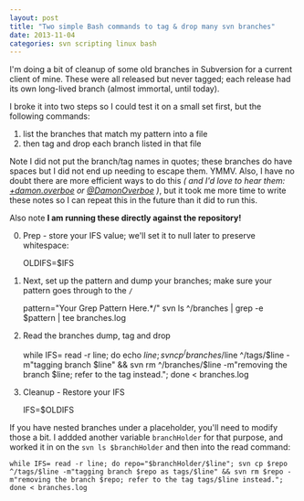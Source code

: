 ```yaml
---
layout: post
title: "Two simple Bash commands to tag & drop many svn branches"
date: 2013-11-04
categories: svn scripting linux bash
---
```


I'm doing a bit of cleanup of some old branches in Subversion for a current client of mine. These were all released but never tagged; each release had its own long-lived branch (almost immortal, until today).

I broke it into two steps so I could test it on a small set first, but the following commands:

1. list the branches that match my pattern into a file
2. then tag and drop each branch listed in that file


Note I did not put the branch/tag names in quotes; these branches do have spaces but I did not end up needing to escape them. YMMV. Also, I have no doubt there are more efficient ways to do this *( and I'd love to hear them: [+damon.overboe](https://plus.google.com/u/0/105021269922813532736/posts/p/pub) or [@DamonOverboe](https://twitter.com/DamonOverboe) )*, but it took me more time to write these notes so I can repeat this in the future than it did to run this.

Also note **I am running these directly against the repository!**


0. Prep - store your IFS value; we'll set it to null later to preserve whitespace:
	
	OLDIFS=$IFS

1. Next, set up the pattern and dump your branches; make sure your pattern goes through to the `/`

	pattern="Your Grep Pattern Here.*/"
	svn ls ^/branches | grep -e $pattern | tee branches.log

2. Read the branches dump, tag and drop
	
	while IFS= read -r line; do echo $line; svn cp ^/branches/$line ^/tags/$line -m"tagging branch $line" && svn rm ^/branches/$line -m"removing the branch $line; refer to the tag instead."; done < branches.log

3. Cleanup - Restore your IFS
	
	IFS=$OLDIFS




If you have nested branches under a placeholder, you'll need to modify those a bit. I addded another variable `branchHolder` for that purpose, and worked it in on the `svn ls $branchHolder` and then into the read command:


	while IFS= read -r line; do repo="$branchHolder/$line"; svn cp $repo ^/tags/$line -m"tagging branch $repo as tags/$line" && svn rm $repo -m"removing the branch $repo; refer to the tag tags/$line instead."; done < branches.log





[img1]: /home/damon/Dropbox/Photos/graphics/clipart/constructionDuck.jpg
[img2]: /home/damon/Dropbox/Photos/graphics/clipart/constructionDuck.jpg
[img3]: /home/damon/Dropbox/Photos/graphics/clipart/constructionDuck.jpg
[img4]: /home/damon/Dropbox/Photos/graphics/clipart/constructionDuck.jpg
[img5]: /home/damon/Dropbox/Photos/graphics/clipart/constructionDuck.jpg
[img6]: /home/damon/Dropbox/Photos/graphics/clipart/constructionDuck.jpg
[img7]: /home/damon/Dropbox/Photos/graphics/clipart/constructionDuck.jpg
[img8]: /home/damon/Dropbox/Photos/graphics/clipart/constructionDuck.jpg
[img9]: /home/damon/Dropbox/Photos/graphics/clipart/constructionDuck.jpg
[img10]: /home/damon/Dropbox/Photos/graphics/clipart/constructionDuck.jpg
[img11]: /home/damon/Dropbox/Photos/graphics/clipart/constructionDuck.jpg
[img12]: /home/damon/Dropbox/Photos/graphics/clipart/constructionDuck.jpg
[img13]: /home/damon/Dropbox/Photos/graphics/clipart/constructionDuck.jpg
[img14]: /home/damon/Dropbox/Photos/graphics/clipart/constructionDuck.jpg
[img15]: /home/damon/Dropbox/Photos/graphics/clipart/constructionDuck.jpg
[img16]: /home/damon/Dropbox/Photos/graphics/clipart/constructionDuck.jpg
[img17]: /home/damon/Dropbox/Photos/graphics/clipart/constructionDuck.jpg
[img18]: /home/damon/Dropbox/Photos/graphics/clipart/constructionDuck.jpg
[img19]: /home/damon/Dropbox/Photos/graphics/clipart/constructionDuck.jpg
[img20]: /home/damon/Dropbox/Photos/graphics/clipart/constructionDuck.jpg

